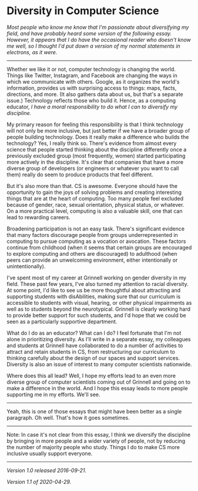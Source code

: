Diversity in Computer Science
=============================

*Most people who know me know that I'm passionate about diversifying my
field, and have probably heard some version of the following essay.  
However, it appears that I do have the occasional reader who doesn't
know me well, so I thought I'd put down a version of my normal statements
in electrons, as it were.*

----

Whether we like it or not, computer technology is changing the world.
Things like Twitter, Instagram, and Facebook are changing the ways in 
which we communicate with others.  Google, as it organizes the world's
information, provides us with surprising access to things: maps, facts,
directions, and more.  (It also gathers data about us, but that's a
separate issue.)  Technology reflects those who build it.  Hence, as a
computing educator, *I have a moral responsibility to do what I can to
diversify my discipline.*

My primary reason for feeling this responsibility is that I think
technology will not only be more inclusive, but just better if we
have a broader group of people building technology.  Does it really
make a difference who builds the technology?  Yes, I really think so.
There's evidence from almost every science that people started thinking
about the discipline differently once a previously excluded group (most
frequently, women) started participating more actively in the discipline.
It's clear that companies that have a more diverse group of developers
(or engineers or whatever you want to call them) really do seem to
produce products that feel different.

But it's also more than that.  CS is awesome.  Everyone should have the
opportunity to gain the joys of solving problems and creating interesting
things that are at the heart of computing.  Too many people feel excluded
because of gender, race, sexual orientation, physical status, or whatever.
On a more practical level, computing is also a valuable skill, one that
can lead to rewarding careers.

Broadening participation is not an easy task.  There's significant
evidence that many factors discourage people from groups underrepresented
in computing to pursue computing as a vocation or avocation.  These
factors continue from childhood (when it seems that certain groups are
encouraged to explore computing and others are discouraged) to adulthood
(when peers can provide an unwelcoming environment, either intentionally
or unintentionally).

I've spent most of my career at Grinnell working on gender diversity
in my field.  These past few years, I've also turned my attention to
racial diversity.  At some point, I'd like to see us be more thoughtful
about attracting and supporting students with disAbilities, making sure
that our curriculum is accessible to students with visual, hearing,
or other physical impairments as well as to students beyond the
neurotypical.  Grinnell is clearly working hard to provide better
support for such students, and I'd hope that we could be seen as a
particularly supportive department.

What do I do as an educator?  What can I do? I feel fortunate that I'm not
alone in prioritizing diversity.  As I'll write in a separate essay,
my colleagues and students at Grinnell have collaborated to do a number
of activities to attract and retain students in CS, from restructuring
our curriculum to thinking carefully about the design of our spaces
and support services.  Diversity is also an issue of interest to many
computer scientists nationwide.

Where does this all lead?  Well, I hope my efforts lead to an even more
diverse group of computer scientists coming out of Grinnell and going
on to make a difference in the world.  And I hope this essay leads to
more people supporting me in my efforts.  We'll see.

---

Yeah, this is one of those essays that might have been better as a
single paragraph.  Oh well.  That's how it goes sometimes.

---

Note: In case it's not clear from this essay, I think we diversify the
discipline by bringing in more people and a wider variety of people,
not by reducing the number of majority people who study.  Things I
do to make CS more inclusive usually support everyone.

---

*Version 1.0 released 2016-09-21.*

*Version 1.1 of 2020-04-29.*
